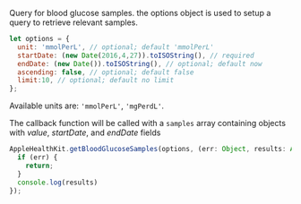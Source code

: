Query for blood glucose samples. the options object is used to setup a query to retrieve relevant samples.
```javascript
let options = {
  unit: 'mmolPerL',	// optional; default 'mmolPerL'
  startDate: (new Date(2016,4,27)).toISOString(), // required
  endDate: (new Date()).toISOString(), // optional; default now
  ascending: false, // optional; default false
  limit:10,	// optional; default no limit
};
```
Available units are: `'mmolPerL'`, `'mgPerdL'`.

The callback function will be called with a `samples` array containing objects with *value*, *startDate*, and *endDate* fields

```javascript
AppleHealthKit.getBloodGlucoseSamples(options, (err: Object, results: Array<Object>) => {
  if (err) {
    return;
  }
  console.log(results)
});
```
